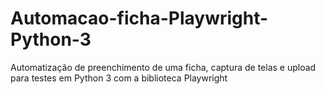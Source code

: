 # Automacao-ficha-Playwright-Python-3
Automatização de preenchimento de uma ficha, captura de telas e upload para testes em Python 3 com a biblioteca Playwright
